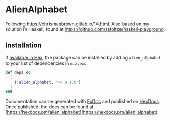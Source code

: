 # AlienAlphabet

Following <https://chrismanbrown.gitlab.io/14.html>. Also based on my solution ín Haskell, found at <https://github.com/sstoltze/haskell-playground>.

## Installation

If [available in Hex](https://hex.pm/docs/publish), the package can be installed
by adding `alien_alphabet` to your list of dependencies in `mix.exs`:

```elixir
def deps do
  [
    {:alien_alphabet, "~> 0.1.0"}
  ]
end
```

Documentation can be generated with [ExDoc](https://github.com/elixir-lang/ex_doc)
and published on [HexDocs](https://hexdocs.pm). Once published, the docs can
be found at [https://hexdocs.pm/alien_alphabet](https://hexdocs.pm/alien_alphabet).
